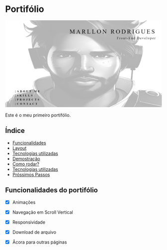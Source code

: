 # Portifólio

![Preview](./src/assets/ProjectPreview.png)

Este é o meu primeiro portifólio. 

## Índice
- <a href="#-tecnologias-utilizadas"> Funcionalidades</a>
- <a href="#-layout">Layout</a>
- <a href="#-tecnologias-utilizadas"> Tecnologias utilizadas</a>
- <a href="#-demostracao"> Demostração</a>
- <a href="#-rodar"> Como rodar?</a>
- <a href="#-tecnologias-utilizadas"> Tecnologias utilizadas</a>
- <a href="#-tecnologias-utilizadas"> Próssimos Passos</a>

## Funcionalidades do portifólio

- [x] Animações
- [x] Navegação em Scroll Vertical
- [x] Responsividade
- [x] Download de arquivo
- [x] Âcora para outras páginas 






